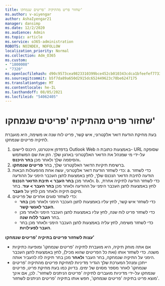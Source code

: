 ```yaml
---
title: שחזור פריט מהתיקיה 'פריטים שנמחקו'
ms.author: v-aiyengar
author: AshaIyengar21
manager: dansimp
ms.date: 12/2/2020
ms.audience: Admin
ms.topic: article
ms.service: o365-administration
ROBOTS: NOINDEX, NOFOLLOW
localization_priority: Normal
ms.collection: Adm_O365
ms.custom:
- "1800008"
- "7320"
ms.openlocfilehash: d90c9573cea9823310399bce452cb010343cdca1bfeefef7733550125b20fffc
ms.sourcegitcommit: b5f7da89a650d2915dc652449623c78be6247175
ms.translationtype: MT
ms.contentlocale: he-IL
ms.lasthandoff: 08/05/2021
ms.locfileid: "54062405"
---
```

# <a name="recover-an-item-from-your-deleted-items-folder"></a>שחזור פריט מהתיקיה 'פריטים שנמחקו'

בעת מחיקת הודעת דואר אלקטרוני, איש קשר, פריט לוח שנה או משימה, היא מועברת לתיקיה פריטים שנמחקו.

1. בדפדפן אינטרנט, היכנס ליישום Outlook Web באמצעות כתובת ה- URL שסופקה על-ידי מי שמנהל את הדואר האלקטרוני בארגון שלך. הזן את שם המשתמש והסיסמה שלך ולאחר מכן **בחר היכנס.**
1. ברשימת תיקיות הדואר האלקטרוני שלך, בחר **פריטים שנמחקו**.
1. כדי לשחזר הודעת דואר אלקטרוני, עשה אחת מהפעולות הבאות: a. כדי לשחזר הודעה לתיבת הדואר הנכנס שלך, לחץ באמצעות לחצן העכבר הימני על ההודעה ולאחר מכן **בחר העבר > תיבת הדואר הנכנס**.
    b. כדי לשחזר הודעה לתיקיה אחרת, לחץ באמצעות לחצן העכבר הימני על ההודעה ולאחר מכן **בחר העבר > עוד**. בחר מיקום תיקיה ולאחר מכן לחץ על **העבר**.
4. כדי לשחזר סוגים אחרים של פריטים:
    - כדי לשחזר איש קשר, לחץ עליו באמצעות לחצן העכבר הימני ולאחר מכן **בחר העבר לאנשי קשר**.
    - כדי לשחזר פריט לוח שנה, לחץ עליו באמצעות לחצן העכבר הימני ולאחר מכן בחר **העבר ללוח שנה**.
    - כדי לשחזר משימה, לחץ עליה באמצעות לחצן העכבר הימני ולאחר מכן בחר **העבר לפעילויות**.

**עצות לשחזור פריטים בתיקיה 'פריטים שנמחקו'**

- אם אתה מוחק תיקיה, היא מועברת לתיקיה 'פריטים שנמחקו' ומופיעה כתיקיות משנה. כדי לשחזר אותו (ואת כל הפריטים שהוא מכיל), לחץ באמצעות לחצן העכבר הימני על התיקיה שנמחקה, בחר העבר **ולאחר** מכן בחר תיקיה לה להעביר אותה.
- ייתכן ומנהל המערכת שלך הגדיר מדיניות למחיקת פריטים מהתיקיה 'פריטים שנמחקו' לאחר מספר מסוים של ימים. בדיוק כמו בעת מחיקת פריט, פריטים שנמחקו על-ידי מדיניות מועברים לתיקיה 'פריטים הניתנים לשחזור'. לכן, אם אינך מוצא פריט בתיקיה 'פריטים שנמחקו', חפש אותו בתיקיה 'פריטים הניתנים לשחזור'.
